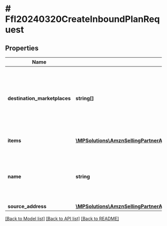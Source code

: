 # # FfI20240320CreateInboundPlanRequest

## Properties

Name | Type | Description | Notes
------------ | ------------- | ------------- | -------------
**destination_marketplaces** | **string[]** | Marketplaces where the items need to be shipped to. Currently only one marketplace can be selected in this request. |
**items** | [**\MPSolutions\AmznSellingPartnerApi\Models\FulfillmentInbound20240320\FfI20240320ItemInput[]**](FfI20240320ItemInput.md) | Items included in this plan. |
**name** | **string** | Name for the Inbound Plan. If one isn&#39;t provided, a default name will be provided. | [optional]
**source_address** | [**\MPSolutions\AmznSellingPartnerApi\Models\FulfillmentInbound20240320\FfI20240320AddressInput**](FfI20240320AddressInput.md) |  |

[[Back to Model list]](../../README.md#models) [[Back to API list]](../../README.md#endpoints) [[Back to README]](../../README.md)

